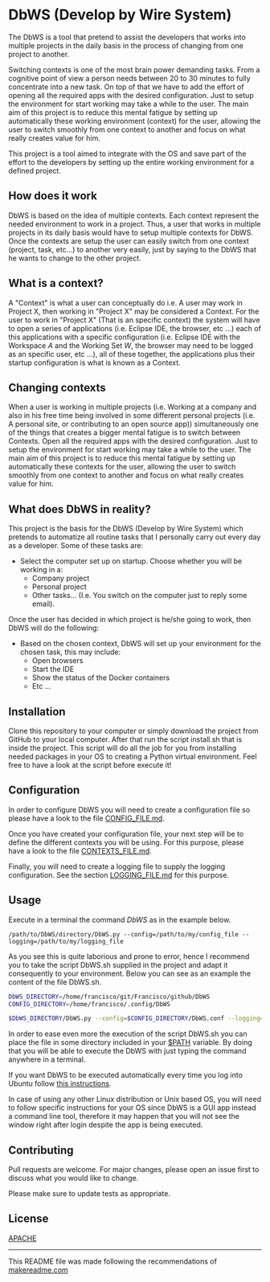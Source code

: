 
# DbWS (Develop by Wire System)

The DbWS is a tool that pretend to assist the developers that works into multiple
projects in the daily basis in the process of changing from one project to another.

Switching contexts is one of the most brain power demanding tasks. From a cognitive
point of view a person needs between 20 to 30 minutes to fully concentrate into a new
task. On top of that we have to add the effort of opening all the required apps with 
the desired configuration. Just to setup the environment for start working may take a 
while to the user. The main aim of this project is to reduce this mental fatigue by 
setting up automatically these working environment (context) for the user, allowing 
the user to switch smoothly from one context to another and focus on what really 
creates value for him.

This project is a tool aimed to integrate with the OS and save part of the effort
to the developers by setting up the entire working environment for a defined project.

## How does it work

DbWS is based on the idea of multiple contexts. Each context represent the needed
environment to work in a project. Thus, a user that works in multiple projects in its
daily basis would have to setup multiple contexts for DbWS. Once the contexts are setup
the user can easily switch from one context (project, task, etc...) to another very
easily, just by saying to the DbWS that he wants to change to the other project.

## What is a context?
A "Context" is what a user can 
conceptually do i.e. A user may work in Project X, then working in "Project X" may be 
considered a Context. For the user to work in "Project X" (That is an specific context) 
the system will have to open a series of applications (i.e. Eclipse IDE, the browser, 
etc ...) each of this applications with a specific configuration (i.e. Eclipse IDE with 
the Workspace _A_ and the Working Set _W_, the browser may need to be logged as an 
specific user, etc ...), all of these together, the applications plus their startup 
configuration is what is known as a Context.

## Changing contexts

When a user is working in multiple projects (i.e. Working at a company and also in his 
free time being involved in some different personal projects (i.e. A personal site, 
or contributing to an open source app)) simultaneously one of the things that creates 
a bigger mental fatigue is to switch between Contexts. Open all the required apps with 
the desired configuration. Just to setup the environment for start working may take a 
while to the user. The main aim of this project is to reduce this mental fatigue by 
setting up automatically these contexts for the user, allowing the user to switch 
smoothly from one context to another and focus on what really creates value for him.

## What does DbWS in reality?
This project is the basis for the DbWS (Develop by Wire System) which pretends to 
automatize all routine tasks that I personally carry out every day as a developer.
Some of these tasks are:

- Select the computer set up on startup. Choose whether you will be working in a:
	- Company project
	- Personal project
	- Other tasks... (I.e. You switch on the computer just to reply some email).

Once the user has decided in which project is he/she going to work, then DbWS will
do the following:

- Based on the chosen context, DbWS will set up your environment for the chosen 
task, this may include:
	- Open browsers
	- Start the IDE
	- Show the status of the Docker containers
	- Etc ...

## Installation
Clone this repository to your computer or simply download the project from GitHub to your local computer. After that
run the script install.sh that is inside the project. This script will do all the job for you from installing needed
packages in your OS to creating a Python virtual environment. Feel free to have a look at the script before execute it!

## Configuration
In order to configure DbWS you will need to create a configuration file so please have a look 
to the file [CONFIG_FILE.md](https://github.com/franciscoguemes/DbWS/blob/master/CONFIG_FILE.md).

Once you have created your configuration file, your next step will be to define the different 
contexts you will be using. For this purpose, please have a look to the file 
[CONTEXTS_FILE.md](https://github.com/franciscoguemes/DbWS/blob/master/CONTEXTS_FILE.md).

Finally, you will need to create a logging file to supply the logging configuration. See the 
section [LOGGING_FILE.md](https://github.com/franciscoguemes/DbWS/blob/master/LOGGING_FILE.md)
for this purpose.

## Usage
Execute in a terminal the command _DbWS_ as in the example below.
```console
/path/to/DbWS/directory/DbWS.py --config=/path/to/my/config_file --logging=/path/to/my/logging_file
```

As you see this is quite laborious and prone to error, hence I recommend you to take the script DbWS.sh
supplied in the project and adapt it consequently to your environment. Below you can see as an example
the content of the file DbWS.sh.

```bash
DbWS_DIRECTORY=/home/francisco/git/Francisco/github/DbWS
CONFIG_DIRECTORY=/home/francisco/.config/DbWS

$DbWS_DIRECTORY/DbWS.py --config=$CONFIG_DIRECTORY/DbWS.conf --logging=$CONFIG_DIRECTORY/logging.conf
```

In order to ease even more the execution of the script DbWS.sh you can place the file in some directory 
included in your [$PATH](https://opensource.com/article/17/6/set-path-linux) variable. By doing that you 
will be able to execute the DbWS with just typing the command anywhere in a terminal.

If you want DbWS to be executed automatically every time you log into Ubuntu follow
[this instructions](https://askubuntu.com/a/48327). 

In case of using any other Linux distribution or Unix based OS, you will need to follow 
specific instructions for your OS since DbWS is a GUI app instead a 
command line tool, therefore it may happen that you will not see the 
window right after login despite the app is being executed.

## Contributing
Pull requests are welcome. For major changes, please open an issue first to discuss what you would like to change.

Please make sure to update tests as appropriate.

## License
[APACHE](http://www.apache.org/licenses/LICENSE-2.0)


----

This README file was made following the recommendations of [makereadme.com](https://www.makeareadme.com/)